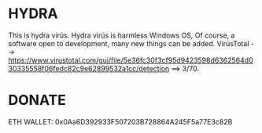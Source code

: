 # HYDRA

This is hydra virüs. Hydra virüs is harmless Windows OS, Of course, a software open to development, many new things can be added.
VirüsTotal --> https://www.virustotal.com/gui/file/5e36fc30f3cf95d9423598d6362564d030335558f06fedc82c9e62899532a1cc/detection ==> 3/70.

# DONATE                           
ETH WALLET: 0x0Aa6D392933F507203B728864A245F5a77E3c82B

